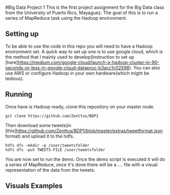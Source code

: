 #Big Data Project 1
This is the first project assignment for the Big Data class from the University of Puerto Rico, Mayaguez. The goal of this is to run a series of MapReduce task using the Hadoop environment.
## Setting up
To be able to use the code in this repo you will need to have a Hadoop environment set. A quick way to set up one is to use google cloud, which is the method that I mainly used to develop(Instruction to set up [here]https://medium.com/google-cloud/launch-a-hadoop-cluster-in-90-seconds-or-less-in-google-cloud-dataproc-b3acc1c02598). You can also use AWS or configure Hadoop in your own hardware(which might be tedious).
## Running
Once have is Hadoop ready, clone this repository on your master node.
```
git clone https://github.com/Zenttus/BDP1
```
Then download some tweets(in [this]https://github.com/Zenttus/BDP1/blob/master/extras/tweetformat.json format) and upload it to the hdfs.
```
hdfs dfs –mkdir –p /user/tweetsfolder
hdfs dfs -put TWEETS-FILE /user/tweetsfolder
```
You are now set to run the demo. Once the demo script is executed it will do a series of MapReduce, once it's done there will be a .... file with a visual representation of the data from the tweets.
## Visuals Examples
